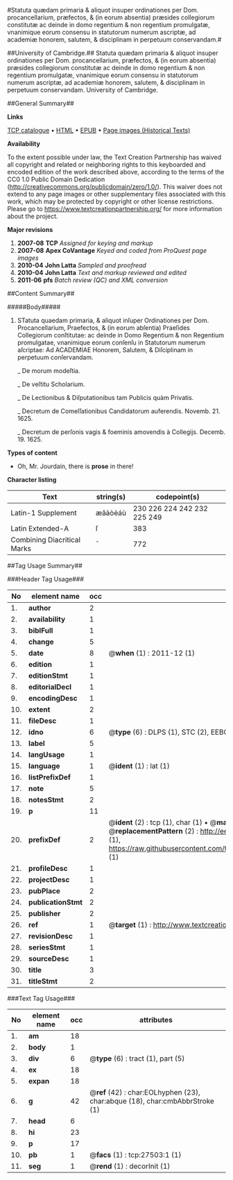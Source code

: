 #Statuta quædam primaria & aliquot insuper ordinationes per Dom. procancellarium, præfectos, & (in eorum absentia) præsides collegiorum constitutæ ac deinde in domo regentium & non regentium promulgatæ, vnanimique eorum consensu in statutorum numerum ascriptæ, ad academiæ honorem, salutem, & disciplinam in perpetuum conservandam.#

##University of Cambridge.##
Statuta quædam primaria & aliquot insuper ordinationes per Dom. procancellarium, præfectos, & (in eorum absentia) præsides collegiorum constitutæ ac deinde in domo regentium & non regentium promulgatæ, vnanimique eorum consensu in statutorum numerum ascriptæ, ad academiæ honorem, salutem, & disciplinam in perpetuum conservandam.
University of Cambridge.

##General Summary##

**Links**

[TCP catalogue](http://www.ota.ox.ac.uk/tcp/)  • 
[HTML](http://tei.it.ox.ac.uk/tcp/Texts-HTML/free/A17/A17799.html)  • 
[EPUB](http://tei.it.ox.ac.uk/tcp/Texts-EPUB/free/A17/A17799.epub) • 
[Page images (Historical Texts)](https://historicaltexts.jisc.ac.uk/eebo-24297100e)

**Availability**

To the extent possible under law, the Text Creation Partnership has waived all copyright and related or neighboring rights to this keyboarded and encoded edition of the work described above, according to the terms of the CC0 1.0 Public Domain Dedication (http://creativecommons.org/publicdomain/zero/1.0/). This waiver does not extend to any page images or other supplementary files associated with this work, which may be protected by copyright or other license restrictions. Please go to https://www.textcreationpartnership.org/ for more information about the project.

**Major revisions**

1. __2007-08__ __TCP__ *Assigned for keying and markup*
1. __2007-08__ __Apex CoVantage__ *Keyed and coded from ProQuest page images*
1. __2010-04__ __John Latta__ *Sampled and proofread*
1. __2010-04__ __John Latta__ *Text and markup reviewed and edited*
1. __2011-06__ __pfs__ *Batch review (QC) and XML conversion*

##Content Summary##

#####Body#####

1. STatuta quaedam primaria, & aliquot inſuper Ordinationes per Dom. Procancellarium, Praefectos, & (in eorum abſentia) Praeſides Collegiorum conſtitutae: ac deinde in Domo Regentium & non Regentium promulgatae, vnanimique eorum conſenſu in Statutorum numerum aſcriptae: Ad ACADEMIAE Honorem, Salutem, & Diſciplinam in perpetuum conſervandam.

    _ De morum modeſtia.

    _ De veſtitu Scholarium.

    _ De Lectionibus & Diſputationibus tam Publicis quàm Privatis.

    _ Decretum de Comeſſationibus Candidatorum auferendis. Novemb. 21. 1625.

    _ Decretum de perſonis vagis & foeminis amovendis à Collegijs. Decemb. 19. 1625.

**Types of content**

  * Oh, Mr. Jourdain, there is **prose** in there!

**Character listing**


|Text|string(s)|codepoint(s)|
|---|---|---|
|Latin-1 Supplement|æâàòèáù|230 226 224 242 232 225 249|
|Latin Extended-A|ſ|383|
|Combining             Diacritical Marks|̄|772|

##Tag Usage Summary##

###Header Tag Usage###

|No|element name|occ|attributes|
|---|---|---|---|
|1.|__author__|2||
|2.|__availability__|1||
|3.|__biblFull__|1||
|4.|__change__|5||
|5.|__date__|8| @__when__ (1) : 2011-12 (1)|
|6.|__edition__|1||
|7.|__editionStmt__|1||
|8.|__editorialDecl__|1||
|9.|__encodingDesc__|1||
|10.|__extent__|2||
|11.|__fileDesc__|1||
|12.|__idno__|6| @__type__ (6) : DLPS (1), STC (2), EEBO-CITATION (1), OCLC (1), VID (1)|
|13.|__label__|5||
|14.|__langUsage__|1||
|15.|__language__|1| @__ident__ (1) : lat (1)|
|16.|__listPrefixDef__|1||
|17.|__note__|5||
|18.|__notesStmt__|2||
|19.|__p__|11||
|20.|__prefixDef__|2| @__ident__ (2) : tcp (1), char (1)  •  @__matchPattern__ (2) : ([0-9\-]+):([0-9IVX]+) (1), (.+) (1)  •  @__replacementPattern__ (2) : http://eebo.chadwyck.com/downloadtiff?vid=$1&page=$2 (1), https://raw.githubusercontent.com/textcreationpartnership/Texts/master/tcpchars.xml#$1 (1)|
|21.|__profileDesc__|1||
|22.|__projectDesc__|1||
|23.|__pubPlace__|2||
|24.|__publicationStmt__|2||
|25.|__publisher__|2||
|26.|__ref__|1| @__target__ (1) : http://www.textcreationpartnership.org/docs/. (1)|
|27.|__revisionDesc__|1||
|28.|__seriesStmt__|1||
|29.|__sourceDesc__|1||
|30.|__title__|3||
|31.|__titleStmt__|2||


###Text Tag Usage###

|No|element name|occ|attributes|
|---|---|---|---|
|1.|__am__|18||
|2.|__body__|1||
|3.|__div__|6| @__type__ (6) : tract (1), part (5)|
|4.|__ex__|18||
|5.|__expan__|18||
|6.|__g__|42| @__ref__ (42) : char:EOLhyphen (23), char:abque (18), char:cmbAbbrStroke (1)|
|7.|__head__|6||
|8.|__hi__|23||
|9.|__p__|17||
|10.|__pb__|1| @__facs__ (1) : tcp:27503:1 (1)|
|11.|__seg__|1| @__rend__ (1) : decorInit (1)|
